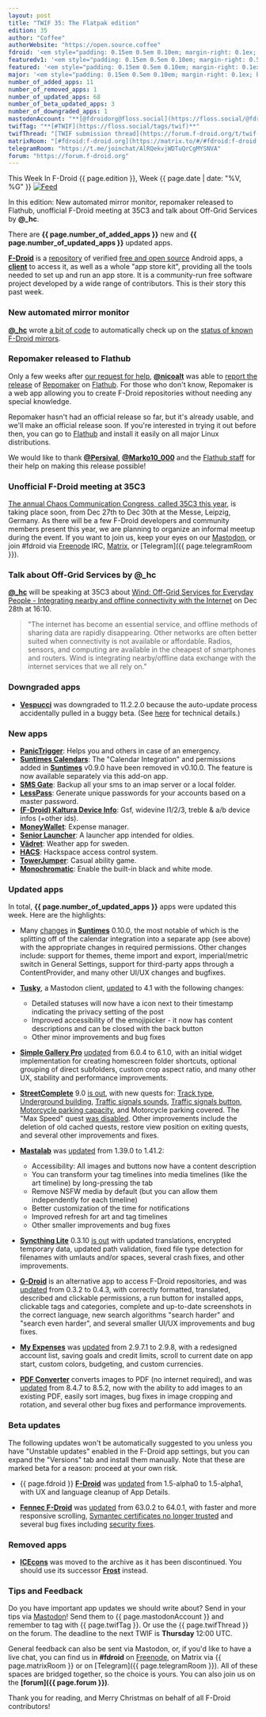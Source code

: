 ```yaml
---
layout: post
title: "TWIF 35: The Flatpak edition"
edition: 35
author: "Coffee"
authorWebsite: "https://open.source.coffee"
fdroid: '<em style="padding: 0.15em 0.5em 0.10em; margin-right: 0.1ex; border-style: solid; border-width: medium; border-radius: 1em; color: #0d47a1; font-style: normal; font-weight: bold;">F-Droid</em>'
featuredv1: '<em style="padding: 0.15em 0.5em 0.10em; margin-right: 0.5ex; box-shadow: 0.1em 0.05em 0.1em rgba(0, 0, 0, 0.3); border-radius: 1em; color: black; background: linear-gradient(orange, yellow);">Featured</em>'
featured: '<em style="padding: 0.15em 0.5em 0.10em; margin-right: 0.1ex; border-style: solid; border-width: medium; border-radius: 1em; color: orange; font-style: normal; font-weight: bold;">Featured</em>'
major: '<em style="padding: 0.15em 0.5em 0.10em; margin-right: 0.1ex; border-style: solid; border-width: medium; border-radius: 1em; color: #8ab000; font-style: normal; font-weight: bold;">Major</em>'
number_of_added_apps: 11
number_of_removed_apps: 1
number_of_updated_apps: 68
number_of_beta_updated_apps: 3
number_of_downgraded_apps: 1
mastodonAccount: "**[@fdroidorg@floss.social](https://floss.social/@fdroidorg)**"
twifTag: "**[#TWIF](https://floss.social/tags/twif)**"
twifThread: "[TWIF submission thread](https://forum.f-droid.org/t/twif-submission-thread)"
matrixRoom: "[#fdroid:f-droid.org](https://matrix.to/#/#fdroid:f-droid.org)"
telegramRoom: "https://t.me/joinchat/AlRQekvjWDTuQrCgMYSNVA"
forum: "https://forum.f-droid.org"
---
```


This Week In F-Droid {{ page.edition }}, Week {{ page.date | date: "%V, %G" }} <a href="{{ site.baseurl }}/feed.xml"><img src="{% asset Feed-icon-16x16.png %}" alt="Feed"></a>

In this edition: New automated mirror monitor, repomaker released to Flathub, unofficial F-Droid meeting at 35C3 and talk about Off-Grid Services by **@\_hc**.

There are **{{ page.number_of_added_apps }}** new and **{{ page.number_of_updated_apps }}** updated apps.

<!--more-->

**[F-Droid](https://f-droid.org/)** is a [repository](https://f-droid.org/packages/) of verified [free and open source](https://en.wikipedia.org/wiki/Free_and_open-source_software) Android apps, a **[client](https://f-droid.org/packages/org.fdroid.fdroid/)** to access it, as well as a whole "app store kit", providing all the tools needed to set up and run an app store. It is a community-run free software project developed by a wide range of contributors. This is their story this past week.

### New automated mirror monitor

**[@\_hc](https://forum.f-droid.org/u/hans)** wrote [a bit of code](https://gitlab.com/fdroid/mirror-monitor) to automatically check up on the [status of known F-Droid mirrors](https://fdroid.gitlab.io/mirror-monitor/).

### Repomaker released to Flathub

Only a few weeks after [our request for help](https://floss.social/@fdroidorg/101125670095790694), **[@nicoalt](https://forum.f-droid.org/u/nicoalt)** was able to [report the release](https://mastodonten.de/@nicoalt/101246351037397549) of [Repomaker](https://f-droid.org/repomaker/) on [Flathub](https://flathub.org). For those who don't know, Repomaker is a web app allowing you to create F-Droid repositories without needing any special knowledge.

Repomaker hasn't had an official release so far, but it's already usable, and we'll make an official release soon. If you're interested in trying it out before then, you can go to [Flathub](https://flathub.org/apps/details/org.fdroid.Repomaker) and install it easily on all major Linux distributions.

We would like to thank **[@Persival](https://gitlab.com/Persival)**, **[@Marko10_000](https://gitlab.com/Marko10_000)** and the [Flathub staff](https://flathub.org/about) for their help on making this release possible!

### Unofficial F-Droid meeting at 35C3

[The annual Chaos Communication Congress, called 35C3 this year](https://events.ccc.de/congress/2018/wiki/index.php/Main_Page), is taking place soon, from Dec 27th to Dec 30th at the Messe, Leipzig, Germany. As there will be a few F-Droid developers and community members present this year, we are planning to organize an informal meetup during the event. If you want to join us, keep your eyes on our [Mastodon](https://joinmastodon.org), or join #fdroid via [Freenode](https://freenode.net) IRC, [Matrix](https://matrix.to/#/#fdroid:f-droid.org), or [Telegram]({{ page.telegramRoom }}).

### Talk about Off-Grid Services by **@\_hc**

**[@\_hc](https://forum.f-droid.org/u/hans)** will be speaking at 35C3 about [Wind: Off-Grid Services for Everyday People - Integrating nearby and offline connectivity with the Internet](https://fahrplan.events.ccc.de/congress/2018/Fahrplan/events/9595.html) on Dec 28th at 16:10.

> "The internet has become an essential service, and offline methods of sharing data are rapidly disappearing. Other networks are often better suited when connectivity is not available or affordable.  Radios, sensors, and computing are available in the cheapest of smartphones and routers. Wind is integrating nearby/offline data exchange with the internet services that we all rely on."

### Downgraded apps

* **[Vespucci](https://f-droid.org/packages/de.blau.android/)** was downgraded to 11.2.2.0 because the auto-update process accidentally pulled in a buggy beta. (See [here](https://github.com/MarcusWolschon/osmeditor4android/issues/796#issuecomment-448131335) for technical details.)

### New apps

* **[PanicTrigger](https://f-droid.org/packages/at.tacticaldevc.panictrigger/)**: Helps you and others in case of an emergency.
* **[Suntimes Calendars](https://f-droid.org/packages/com.forrestguice.suntimescalendars/)**: The "Calendar Integration" and permissions added in **[Suntimes](https://f-droid.org/packages/com.forrestguice.suntimeswidget/)** v0.9.0 have been removed in v0.10.0. The feature is now available separately via this add-on app.
* **[SMS Gate](https://f-droid.org/packages/com.github.axet.smsgate/)**: Backup all your sms to an imap server or a local folder.
* **[LessPass](https://f-droid.org/packages/com.lesspass.android/)**: Generate unique passwords for your accounts based on a master password.
* **[(F-Droid) Kaltura Device Info](https://f-droid.org/packages/com.oF2pks.kalturadeviceinfos/)**: Gsf, widevine l1/2/3, treble & a/b device infos (+other ids).
* **[MoneyWallet](https://f-droid.org/packages/com.oriondev.moneywallet/)**: Expense manager.
* **[Senior Launcher](https://f-droid.org/packages/de.nodomain.tobihille.seniorlauncher/)**: A launcher app intended for oldies.
* **[Vädret](https://f-droid.org/packages/fi.kroon.vadret/)**: Weather app for sweden.
* **[HACS](https://f-droid.org/packages/io.mainframe.hacs/)**: Hackspace access control system.
* **[TowerJumper](https://f-droid.org/packages/org.pipoypipagames.towerjumper/)**: Casual ability game.
* **[Monochromatic](https://f-droid.org/packages/uk.co.richyhbm.monochromatic/)**: Enable the built-in black and white mode.

### Updated apps

In total, **{{ page.number_of_updated_apps }}** apps were updated this week. Here are the highlights:

* Many [changes](https://github.com/forrestguice/SuntimesWidget/blob/HEAD/CHANGELOG.md) in **[Suntimes](https://f-droid.org/packages/com.forrestguice.suntimeswidget/)** 0.10.0, the most notable of which is the splitting off of the calendar integration into a separate app (see above) with the appropriate changes in required permissions. Other changes include: support for themes, theme import and export, imperial/metric switch in General Settings, support for third-party apps through a ContentProvider, and many other UI/UX changes and bugfixes.

* **[Tusky](https://f-droid.org/packages/com.keylesspalace.tusky/)**, a Mastodon client, [updated](https://github.com/tuskyapp/Tusky/releases) to 4.1 with the following changes:
  * Detailed statuses will now have a icon next to their timestamp indicating the privacy setting of the post
  * Improved accessibility of the emojipicker - it now has content descriptions and can be closed with the back button
  * Other minor improvements and bug fixes

* **[Simple Gallery Pro](https://f-droid.org/packages/com.simplemobiletools.gallery.pro/)** [updated](https://github.com/SimpleMobileTools/Simple-Gallery/blob/HEAD/CHANGELOG.md) from 6.0.4 to 6.1.0, with an initial widget implementation for creating homescreen folder shortcuts, optional grouping of direct subfolders, custom crop aspect ratio, and many other UX, stability and performance improvements.

* **[StreetComplete](https://f-droid.org/packages/de.westnordost.streetcomplete/)** 9.0 [is out](https://github.com/westnordost/StreetComplete/releases), with new quests for: [Track type](https://github.com/westnordost/StreetComplete/pull/959), [Underground building](https://github.com/westnordost/StreetComplete/issues/912), [Traffic signals sounds](https://github.com/westnordost/StreetComplete/pull/1268), [Traffic signals button](https://github.com/westnordost/StreetComplete/issues/574), [Motorcycle parking capacity](https://github.com/westnordost/StreetComplete/issues/1181), and Motorcycle parking covered. The "Max Speed" quest [was disabled](https://github.com/westnordost/StreetComplete/issues/1281). Other improvements include the deletion of old cached quests, restore view position on exiting quests, and several other improvements and fixes.

* **[Mastalab](https://f-droid.org/packages/fr.gouv.etalab.mastodon/)** was [updated](https://gitlab.com/tom79/mastalab/tags) from 1.39.0 to 1.41.2:
  * Accessibility: All images and buttons now have a content description
  * You can transform your tag timelines into media timelines (like the art timeline) by long-pressing the tab
  * Remove NSFW media by default (but you can allow them independently for each timeline)
  * Better customization of the time for notifications
  * Improved refresh for art and tag timelines
  * Other smaller improvements and bug fixes

* **[Syncthing Lite](https://f-droid.org/packages/net.syncthing.lite/)** 0.3.10 [is out](https://github.com/syncthing/syncthing-lite/releases) with updated translations, encrypted temporary data, updated path validation, fixed file type detection for filenames with umlauts and/or spaces, several crash fixes, and other improvements.

* **[G-Droid](https://f-droid.org/packages/org.gdroid.gdroid/)** is an alternative app to access F-Droid repositories, and was [updated](https://gitlab.com/gdroid/gdroidclient/tags) from 0.3.2 to 0.4.3, with correctly formatted, translated, described and clickable permissions, a run button for installed apps, clickable tags and categories, complete and up-to-date screenshots in the correct language, new search algorithms "search harder" and "search even harder", and several smaller UI/UX improvements and bug fixes.

* **[My Expenses](https://f-droid.org/packages/org.totschnig.myexpenses/)** was [updated](http://www.myexpenses.mobi/#versionlist) from 2.9.7.1 to 2.9.8, with a redesigned account list, saving goals and credit limits, scroll to current date on app start, custom colors, budgeting, and custom currencies.
 
* **[PDF Converter](https://f-droid.org/packages/swati4star.createpdf/)** converts images to PDF (no internet required), and was [updated](https://github.com/Swati4star/Images-to-PDF/releases) from 8.4.7 to 8.5.2, now with the ability to add images to an existing PDF, easily sort images, bug fixes in image cropping and rotation, and several other bug fixes and performance improvements.

### Beta updates

The following updates won't be automatically suggested to you unless you have "Unstable updates" enabled in the F-Droid app settings, but you can expand the "Versions" tab and install them manually. Note that these are marked beta for a reason: proceed at your own risk.

* {{ page.fdroid }} **[F-Droid](https://f-droid.org/packages/org.fdroid.fdroid/)** was [updated](https://gitlab.com/fdroid/fdroidclient/raw/HEAD/CHANGELOG.md) from 1.5-alpha0 to 1.5-alpha1, with UX and language cleanup of App Details.

* **[Fennec F-Droid](https://f-droid.org/packages/org.mozilla.fennec_fdroid/)** was [updated](https://www.mozilla.org/en-US/firefox/android/notes/) from 63.0.2 to 64.0.1, with faster and more responsive scrolling, [Symantec certificates no longer trusted](https://blog.mozilla.org/security/2018/07/30/update-on-the-distrust-of-symantec-tls-certificates/) and several bug fixes including [security fixes](https://www.mozilla.org/security/advisories/mfsa2018-29/).

### Removed apps

* **[ICEcons](https://f-droid.org/wiki/page/ovh.ice.icecons)** was moved to the archive as it has been discontinued. You should use its successor **[Frost](https://f-droid.org/packages/com.dkanada.icecons/)** instead.

### Tips and Feedback

Do you have important app updates we should write about? Send in your tips via [Mastodon](https://joinmastodon.org)! Send them to {{ page.mastodonAccount }} and remember to tag with {{ page.twifTag }}. Or use the {{ page.twifThread }} on the forum. The deadline to the next TWIF is **Thursday** 12:00 UTC.

General feedback can also be sent via Mastodon, or, if you'd like to have a live chat, you can find us in **#fdroid** on [Freenode](https://freenode.net), on Matrix via {{ page.matrixRoom }} or on [Telegram]({{ page.telegramRoom }}). All of these spaces are bridged together, so the choice is yours. You can also join us on the **[forum]({{ page.forum }})**.

Thank you for reading, and Merry Christmas on behalf of all F-Droid contributors!
